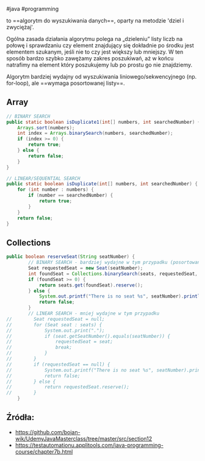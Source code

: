 #java #programming 

to ==algorytm do wyszukiwania danych==, oparty na metodzie 'dziel i zwyciężaj'.

Ogólna zasada działania algorytmu polega na „dzieleniu” listy liczb na połowę i sprawdzaniu czy element znajdujący się dokładnie po środku jest elementem szukanym, jeśli nie to czy jest większy lub mniejszy. W ten sposób bardzo szybko zawężamy zakres poszukiwań, aż w końcu natrafimy na element który poszukujemy lub po prostu go nie znajdziemy.

Algorytm bardziej wydajny od wyszukiwania liniowego/sekwencyjnego (np. for-loop), ale ==wymaga posortowanej listy==.


## Array

```java
// BINARY SEARCH  
public static boolean isDuplicate1(int[] numbers, int searchedNumber) {  
    Arrays.sort(numbers);  
    int index = Arrays.binarySearch(numbers, searchedNumber);  
    if (index >= 0) {  
        return true;  
    } else {  
        return false;  
    }  
}

// LINEAR/SEQUENTIAL SEARCH  
public static boolean isDuplicate(int[] numbers, int searchedNumber) {  
    for (int number : numbers) {  
        if (number == searchedNumber) {  
            return true;  
        }  
    }  
    return false;  
}
```

## Collections

```java
public boolean reserveSeat(String seatNumber) {
        // BINARY SEARCH - bardziej wydajne w tym przypadku (posortowana lista)
        Seat requestedSeat = new Seat(seatNumber);
        int foundSeat = Collections.binarySearch(seats, requestedSeat, null);
        if (foundSeat >= 0) {
            return seats.get(foundSeat).reserve();
        } else {
            System.out.printf("There is no seat %s", seatNumber).println();
            return false;
        }
        // LINEAR SEARCH - mniej wydajne w tym przypadku
//        Seat requestedSeat = null;
//        for (Seat seat : seats) {
//            System.out.print(".");
//            if (seat.getSeatNumber().equals(seatNumber)) {
//                requestedSeat = seat;
//                break;
//            }
//        }
//        if (requestedSeat == null) {
//            System.out.printf("There is no seat %s", seatNumber).println();
//            return false;
//        } else {
//            return requestedSeat.reserve();
//        }
    }
```

## Źródła:
- https://github.com/bojan-wik/UdemyJavaMasterclass/tree/master/src/section12
- https://testautomationu.applitools.com/java-programming-course/chapter7b.html